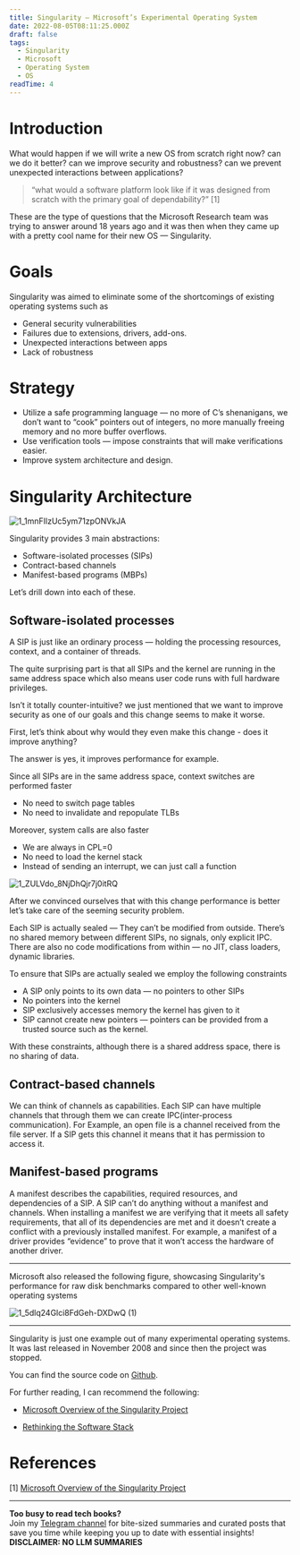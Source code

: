```yaml
---
title: Singularity — Microsoft’s Experimental Operating System
date: 2022-08-05T08:11:25.000Z
draft: false
tags:
  - Singularity
  - Microsoft
  - Operating System
  - OS
readTime: 4
---
```


# Introduction

What would happen if we will write a new OS from scratch right now? can we do it better? can we improve security and robustness? can we prevent unexpected interactions between applications?

 > “what would a software platform look like if it was designed from scratch with the primary goal of dependability?” [1]

These are the type of questions that the Microsoft Research team was trying to answer around 18 years ago and it was then when they came up with a pretty cool name for their new OS — Singularity.

# Goals

Singularity was aimed to eliminate some of the shortcomings of existing operating systems such as

* General security vulnerabilities
* Failures due to extensions, drivers, add-ons.
* Unexpected interactions between apps
* Lack of robustness

# Strategy

* Utilize a safe programming language — no more of C’s shenanigans, we don’t want to “cook” pointers out of integers, no more manually freeing memory and no more buffer overflows.
* Use verification tools — impose constraints that will make verifications easier.
* Improve system architecture and design.

# Singularity Architecture

![1_1mnFIlzUc5ym71zpONVkJA](https://user-images.githubusercontent.com/50831652/183026569-254cd70a-6c14-45f0-9df8-bd19da5c03b7.jpeg)

Singularity provides 3 main abstractions:

* Software-isolated processes (SIPs)
* Contract-based channels
* Manifest-based programs (MBPs)

Let’s drill down into each of these.

## Software-isolated processes
A SIP is just like an ordinary process — holding the processing resources, context, and a container of threads.

The quite surprising part is that all SIPs and the kernel are running in the same address space which also means user code runs with full hardware privileges.

Isn’t it totally counter-intuitive? we just mentioned that we want to improve security as one of our goals and this change seems to make it worse.

First, let’s think about why would they even make this change - does it improve anything?

The answer is yes, it improves performance for example.

Since all SIPs are in the same address space, context switches are performed faster

* No need to switch page tables
* No need to invalidate and repopulate TLBs

Moreover, system calls are also faster

* We are always in CPL=0
* No need to load the kernel stack
* Instead of sending an interrupt, we can just call a function

![1_ZULVdo_8NjDhQjr7j0itRQ](https://user-images.githubusercontent.com/50831652/183026863-4d4f7ade-ad00-4ca2-b9d2-99a83fbfa822.jpeg)

After we convinced ourselves that with this change performance is better let’s take care of the seeming security problem.

Each SIP is actually sealed — They can’t be modified from outside.
There’s no shared memory between different SIPs, no signals, only explicit IPC.
There are also no code modifications from within — no JIT, class loaders, dynamic libraries.

To ensure that SIPs are actually sealed we employ the following constraints

* A SIP only points to its own data — no pointers to other SIPs
* No pointers into the kernel
* SIP exclusively accesses memory the kernel has given to it
* SIP cannot create new pointers — pointers can be provided from a trusted source such as the kernel.

With these constraints, although there is a shared address space, there is no sharing of data.

## Contract-based channels
We can think of channels as capabilities.
Each SIP can have multiple channels that through them we can create IPC(inter-process communication).
For Example, an open file is a channel received from the file server.
If a SIP gets this channel it means that it has permission to access it.

## Manifest-based programs
A manifest describes the capabilities, required resources, and dependencies of a SIP.
A SIP can’t do anything without a manifest and channels.
When installing a manifest we are verifying that it meets all safety requirements, that all of its dependencies are met and it doesn’t create a conflict with a previously installed manifest.
For example, a manifest of a driver provides “evidence” to prove that it won’t access the hardware of another driver.

---

Microsoft also released the following figure, showcasing Singularity's performance for raw disk benchmarks compared to other well-known operating systems

![1_5dlq24Glci8FdGeh-DXDwQ (1)](https://user-images.githubusercontent.com/50831652/183029843-8de59f0d-571f-4d78-ac00-523d00c66de0.jpeg)

---

Singularity is just one example out of many experimental operating systems.
It was last released in November 2008 and since then the project was stopped.

You can find the source code on [Github](https://github.com/lastweek/source-singularity).

For further reading, I can recommend the following:

* [Microsoft Overview of the Singularity Project](https://www.microsoft.com/en-us/research/wp-content/uploads/2005/10/tr-2005-135.pdf)

* [Rethinking the Software Stack](https://www.microsoft.com/en-us/research/wp-content/uploads/2016/02/osr2007_rethinkingsoftwarestack.pdf)


# References
[1] [Microsoft Overview of the Singularity Project](https://www.microsoft.com/en-us/research/wp-content/uploads/2005/10/tr-2005-135.pdf)


<!-- PROMO BLOCK -->
---

**Too busy to read tech books?**  
Join my [Telegram channel](https://t.me/booksbytes) for bite-sized summaries and curated posts that save you time while keeping you up to date with essential insights!  
**DISCLAIMER: NO LLM SUMMARIES**
<!-- END PROMO BLOCK -->



